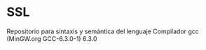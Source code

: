 # SSL
Repositorio para sintaxis y semántica del lenguaje
Compilador gcc (MinGW.org GCC-6.3.0-1) 6.3.0

